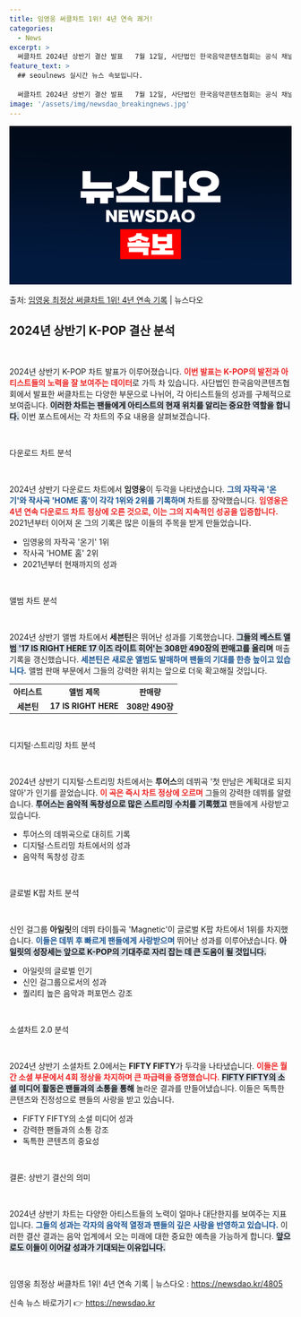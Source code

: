```yaml
---
title: 임영웅 써클차트 1위! 4년 연속 쾌거!
categories:
  - News
excerpt: >
  써클차트 2024년 상반기 결산 발표   7월 12일, 사단법인 한국음악콘텐츠협회는 공식 채널을 통해 '써클…
feature_text: >
  ## seoulnews 실시간 뉴스 속보입니다.

  써클차트 2024년 상반기 결산 발표   7월 12일, 사단법인 한국음악콘텐츠협회는 공식 채널을 통해 '써클…
image: '/assets/img/newsdao_breakingnews.jpg'
---
```


![뉴스다오 속보](/assets/img/newsdao_breakingnews.jpg)

<p>출처: <a href="https://newsdao.kr/4805" rel="dofollow">임영웅 최정상 써클차트 1위! 4년 연속 기록</a> | 뉴스다오</p>

<h2 data-ke-size="size26">2024년 상반기 K-POP 결산 분석</h2>

<p data-ke-size="size16">&nbsp;</p>

2024년 상반기 K-POP 차트 발표가 이루어졌습니다. <b><span style="color: #ee2323;">이번 발표는 K-POP의 발전과 아티스트들의 노력을 잘 보여주는 데이터</span></b>로 가득 차 있습니다. 사단법인 한국음악콘텐츠협회에서 발표한 써클차트는 다양한 부문으로 나뉘어, 각 아티스트들의 성과를 구체적으로 보여줍니다. <b><span style="background-color: #21538527;">이러한 차트는 팬들에게 아티스트의 현재 위치를 알리는 중요한 역할을 합니다.</span></b> 이번 포스트에서는 각 차트의 주요 내용을 살펴보겠습니다.

<p data-ke-size="size16">&nbsp;</p>

다운로드 차트 분석

<p data-ke-size="size16">&nbsp;</p>

2024년 상반기 다운로드 차트에서 <b>임영웅</b>이 두각을 나타냈습니다. <b><span style="color: #1a5490;">그의 자작곡 '온기'와 작사곡 'HOME 홈'이 각각 1위와 2위를 기록하며</span></b> 차트를 장악했습니다. <b><span style="color: #ee2323;">임영웅은 4년 연속 다운로드 차트 정상에 오른 것으로, 이는 그의 지속적인 성공을 입증합니다.</span></b> 2021년부터 이어져 온 그의 기록은 많은 이들의 주목을 받게 만들었습니다. 

<ul>
    <li>임영웅의 자작곡 '온기' 1위</li>
    <li>작사곡 'HOME 홈' 2위</li>
    <li>2021년부터 현재까지의 성과</li>
</ul>

<p data-ke-size="size16">&nbsp;</p>

앨범 차트 분석  

<p data-ke-size="size16">&nbsp;</p>

2024년 상반기 앨범 차트에서 <b>세븐틴</b>은 뛰어난 성과를 기록했습니다. <b><span style="background-color: #21538527;">그들의 베스트 앨범 '17 IS RIGHT HERE 17 이즈 라이트 히어'는 308만 490장의 판매고를 올리며</span></b> 매출 기록을 갱신했습니다. <b><span style="color: #1a5490;">세븐틴은 새로운 앨범도 발매하며 팬들의 기대를 한층 높이고 있습니다.</span></b> 앨범 판매 부문에서 그들의 강력한 위치는 앞으로 더욱 확고해질 것입니다.

<table style="width: 100%; border-collapse: collapse;">
    <tr>
        <th style="text-align: center;">아티스트</th>
        <th style="text-align: center;">앨범 제목</th>
        <th style="text-align: center;">판매량</th>
    </tr>
    <tr>
        <td style="text-align: center; height: 17px;"><b>세븐틴</b></td>
        <td style="text-align: center; height: 17px;"><b>17 IS RIGHT HERE</b></td>
        <td style="text-align: center; height: 17px;"><b>308만 490장</b></td>
    </tr>
</table>

<p data-ke-size="size16">&nbsp;</p>

디지털·스트리밍 차트 분석  

<p data-ke-size="size16">&nbsp;</p>

2024년 상반기 디지털·스트리밍 차트에서는 <b>투어스</b>의 데뷔곡 '첫 만남은 계획대로 되지 않아'가 인기를 끌었습니다. <b><span style="color: #ee2323;">이 곡은 즉시 차트 정상에 오르며</span></b> 그들의 강력한 데뷔를 알렸습니다. <b><span style="background-color: #21538527;">투어스는 음악적 독창성으로 많은 스트리밍 수치를 기록했고</span></b> 팬들에게 사랑받고 있습니다. 

<ul>
    <li>투어스의 데뷔곡으로 대히트 기록</li>
    <li>디지털·스트리밍 차트에서의 성과</li>
    <li>음악적 독창성 강조</li>
</ul>

<p data-ke-size="size16">&nbsp;</p>

글로벌 K팝 차트 분석

<p data-ke-size="size16">&nbsp;</p>

신인 걸그룹 <b>아일릿</b>의 데뷔 타이틀곡 'Magnetic'이 글로벌 K팝 차트에서 1위를 차지했습니다. <b><span style="color: #1a5490;">이들은 데뷔 후 빠르게 팬들에게 사랑받으며</span></b> 뛰어난 성과를 이루어냈습니다. <b><span style="background-color: #21538527;">아일릿의 성장세는 앞으로 K-POP의 기대주로 자리 잡는 데 큰 도움이 될 것입니다.</span></b>

<ul>
    <li>아일릿의 글로벌 인기</li>
    <li>신인 걸그룹으로서의 성과</li>
    <li>퀄리티 높은 음악과 퍼포먼스 강조</li>
</ul>

<p data-ke-size="size16">&nbsp;</p>

소셜차트 2.0 분석  

<p data-ke-size="size16">&nbsp;</p>

2024년 상반기 소셜차트 2.0에서는 <b>FIFTY FIFTY</b>가 두각을 나타냈습니다. <b><span style="color: #ee2323;">이들은 월간 소셜 부문에서 4회 정상을 차지하며 큰 파급력을 증명했습니다.</span></b> <b><span style="background-color: #21538527;">FIFTY FIFTY의 소셜 미디어 활동은 팬들과의 소통을 통해</span></b> 놀라운 결과를 만들어냈습니다. 이들은 독특한 콘텐츠와 진정성으로 팬들의 사랑을 받고 있습니다.

<ul>
    <li>FIFTY FIFTY의 소셜 미디어 성과</li>
    <li>강력한 팬들과의 소통 강조</li>
    <li>독특한 콘텐츠의 중요성</li>
</ul>

<p data-ke-size="size16">&nbsp;</p>

결론: 상반기 결산의 의미  

<p data-ke-size="size16">&nbsp;</p>

2024년 상반기 차트는 다양한 아티스트들의 노력이 얼마나 대단한지를 보여주는 지표입니다. <b><span style="color: #1a5490;">그들의 성과는 각자의 음악적 열정과 팬들의 깊은 사랑을 반영하고 있습니다.</span></b> 이러한 결산 결과는 음악 업계에서 오는 미래에 대한 중요한 예측을 가능하게 합니다. <b><span style="background-color: #21538527;">앞으로도 이들이 이어갈 성과가 기대되는 이유입니다.</span></b>

<p data-ke-size="size16">&nbsp;</p>

임영웅 최정상 써클차트 1위! 4년 연속 기록 | 뉴스다오  : <a href="https://newsdao.kr/4805">https://newsdao.kr/4805</a> 

신속 뉴스 바로가기 👉 <a href="https://newsdao.kr" rel="dofollow">https://newsdao.kr</a>


